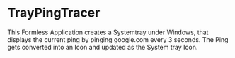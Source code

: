 # TrayPingTracer

This Formless Application creates a Systemtray under Windows, that displays the current ping by pinging google.com every 3 seconds.
The Ping gets converted into an Icon and updated as the System tray Icon.
